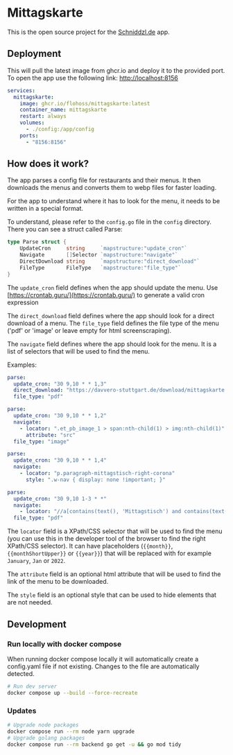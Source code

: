 # Mittagskarte

This is the open source project for the [Schniddzl.de](https://schniddzl.de) app.

## Deployment

This will pull the latest image from ghcr.io and deploy it to the provided port.
To open the app use the following link: [http://localhost:8156](http://localhost:8156)

```yaml
services:
  mittagskarte:
    image: ghcr.io/flohoss/mittagskarte:latest
    container_name: mittagskarte
    restart: always
    volumes:
      - ./config:/app/config
    ports:
      - "8156:8156"
```

## How does it work?

The app parses a config file for restaurants and their menus.
It then downloads the menus and converts them to webp files for faster loading.

For the app to understand where it has to look for the menu, it needs to be written in a special format.

To understand, please refer to the `config.go` file in the `config` directory.
There you can see a struct called Parse:

```go
type Parse struct {
	UpdateCron     string     `mapstructure:"update_cron"`
	Navigate       []Selector `mapstructure:"navigate"`
	DirectDownload string     `mapstructure:"direct_download"`
	FileType       FileType   `mapstructure:"file_type"`
}
```

The `update_cron` field defines when the app should update the menu.
Use [https://crontab.guru/](https://crontab.guru/) to generate a valid cron expression

The `direct_download` field defines where the app should look for a direct download of a menu.
The `file_type` field defines the file type of the menu ('pdf' or 'image' or leave empty for html screenscraping).

The `navigate` field defines where the app should look for the menu.
It is a list of selectors that will be used to find the menu.

Examples:

```yaml
parse:
  update_cron: "30 9,10 * * 1,3"
  direct_download: "https://davvero-stuttgart.de/download/mittagskarte.pdf"
  file_type: "pdf"
```

```yaml
parse:
  update_cron: "30 9,10 * * 1,2"
  navigate:
    - locator: ".et_pb_image_1 > span:nth-child(1) > img:nth-child(1)"
      attribute: "src"
  file_type: "image"
```

```yaml
parse:
  update_cron: "30 9,10 * * 1,4"
  navigate:
    - locator: "p.paragraph-mittagstisch-right-corona"
      style: ".w-nav { display: none !important; }"
```

```yaml
parse:
  update_cron: "30 9,10 1-3 * *"
  navigate:
    - locator: "//a[contains(text(), 'Mittagstisch') and contains(text(), '{{monthShortUpper}}')]"
  file_type: "pdf"
```

The `locator` field is a XPath/CSS selector that will be used to find the menu (you can use this in the developer tool of the browser to find the right XPath/CSS selector).
It can have placeholders (`{{month}}`, `{{monthShortUpper}}` or `{{year}}`) that will be replaced with for example `January`, `Jan` or `2022`.

The `attribute` field is an optional html attribute that will be used to find the link of the menu to be downloaded.

The `style` field is an optional style that can be used to hide elements that are not needed.

## Development

### Run locally with docker compose

When running docker compose locally it will automatically create a config.yaml file if not existing.
Changes to the file are automatically detected.

```bash
# Run dev server
docker compose up --build --force-recreate
```

### Updates

```bash
# Upgrade node packages
docker compose run --rm node yarn upgrade
# Upgrade golang packages
docker compose run --rm backend go get -u && go mod tidy
```
